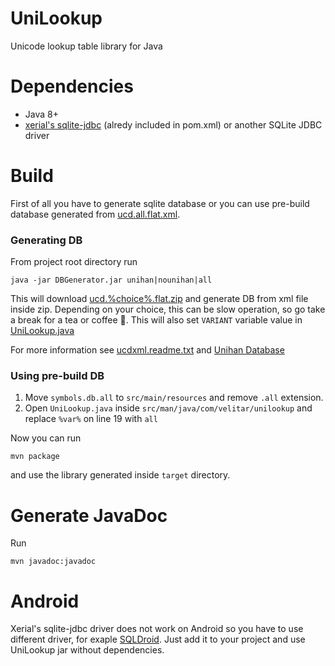 # UniLookup
Unicode lookup table library for Java

# Dependencies
* Java 8+
* [xerial's sqlite-jdbc](https://github.com/xerial/sqlite-jdbc) (alredy included in pom.xml) or another SQLite JDBC driver

# Build
First of all you have to generate sqlite database or you can use pre-build database generated from [ucd.all.flat.xml](https://www.unicode.org/Public/UCD/latest/ucdxml/).
### Generating DB
From project root directory run
```
java -jar DBGenerator.jar unihan|nounihan|all
```
This will download [ucd.%choice%.flat.zip](https://www.unicode.org/Public/UCD/latest/ucdxml/) and generate DB from xml file inside zip.
Depending on your choice, this can be slow operation, so go take a break for a tea or coffee :tea:.
This will also set `VARIANT` variable value in [UniLookup.java](src/main/java/com/velitar/unilookup/UniLookup.java)
  
 For more information see [ucdxml.readme.txt](https://www.unicode.org/Public/UCD/latest/ucdxml/ucdxml.readme.txt) and [Unihan Database](https://www.unicode.org/charts/unihan.html)

### Using pre-build DB
1) Move `symbols.db.all` to `src/main/resources` and remove `.all` extension.
2) Open `UniLookup.java` inside `src/man/java/com/velitar/unilookup` and replace `%var%` on line 19 with `all`


Now you can run 
```
mvn package
```
and use the library generated inside `target` directory.

# Generate JavaDoc
Run 
```
mvn javadoc:javadoc
```
# Android
Xerial's sqlite-jdbc driver does not work on Android so you have to use different driver, for exaple [SQLDroid](https://github.com/SQLDroid/SQLDroid). Just add it to your project and use UniLookup jar without dependencies.
